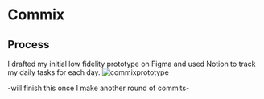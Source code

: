 # Commix
## Process
I drafted my initial low fidelity prototype on Figma and used Notion to track my daily tasks for each day.
![commixprototype](https://github.com/user-attachments/assets/4c0d4aa5-72b1-4e5a-b5dc-738dacd569bf)

-will finish this once I make another round of commits-
